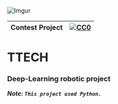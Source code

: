 ![Imgur](https://imgur.com/SBn7M5l.png)

|Contest Project|[![CC0](https://licensebuttons.net/p/zero/1.0/88x31.png)](https://creativecommons.org/publicdomain/zero/1.0/)|
|----|----|
# TTECH

### Deep-Learning robotic project </n>
***Note: `This project used Python.`***
